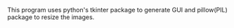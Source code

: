 This program uses python's tkinter package to generate GUI and pillow(PIL) package to resize the images.
